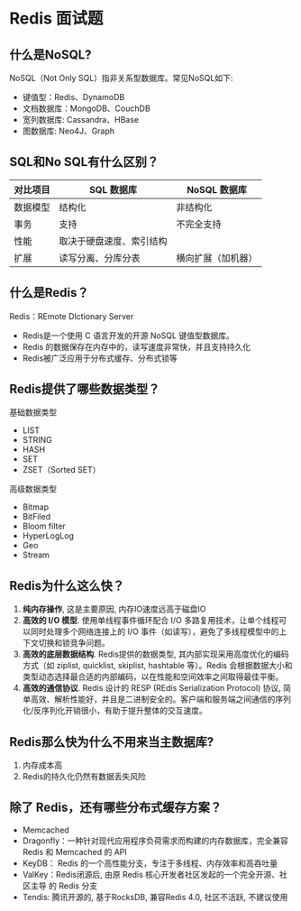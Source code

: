 # Redis 面试题

## 什么是NoSQL?

NoSQL（Not Only SQL）指非关系型数据库。常见NoSQL如下:

* 键值型：Redis、DynamoDB
* 文档数据库：MongoDB、CouchDB
* 宽列数据库: Cassandra、HBase
* 图数据库: Neo4J、Graph

## SQL和No SQL有什么区别？

| 对比项目 | SQL 数据库               | NoSQL 数据库       |
| -------- | ------------------------ | ------------------ |
| 数据模型 | 结构化                   | 非结构化           |
| 事务     | 支持                     | 不完全支持         |
| 性能     | 取决于硬盘速度、索引结构 |                    |
| 扩展     | 读写分离、分库分表       | 横向扩展（加机器） |  

## 什么是Redis？

Redis：REmote DIctionary Server

* Redis是一个使用 C 语言开发的开源 NoSQL 键值型数据库。
* Redis 的数据保存在内存中的，读写速度非常快，并且支持持久化
* Redis被广泛应用于分布式缓存、分布式锁等

## Redis提供了哪些数据类型？

基础数据类型

* LIST
* STRING
* HASH
* SET
* ZSET（Sorted SET）

高级数据类型

* Bitmap
* BitFiled
* Bloom filter
* HyperLogLog
* Geo
* Stream

## Redis为什么这么快？

1. **纯内存操作**,  这是主要原因, 内存IO速度远高于磁盘IO
2. **高效的 I/O 模型**. 使用单线程事件循环配合 I/O 多路复用技术，让单个线程可以同时处理多个网络连接上的 I/O 事件（如读写），避免了多线程模型中的上下文切换和锁竞争问题。
3. **高效的底层数据结构**. Redis提供的数据类型, 其内部实现采用高度优化的编码方式（如 ziplist, quicklist, skiplist, hashtable 等）。Redis 会根据数据大小和类型动态选择最合适的内部编码，以在性能和空间效率之间取得最佳平衡。
4. **高效的通信协议**. Redis 设计的 RESP (REdis Serialization Protocol) 协议, 简单高效、解析性能好，并且是二进制安全的。客户端和服务端之间通信的序列化/反序列化开销很小，有助于提升整体的交互速度。

## Redis那么快为什么不用来当主数据库?

1. 内存成本高
2. Redis的持久化仍然有数据丢失风险

## 除了 Redis，还有哪些分布式缓存方案？

* Memcached
* Dragonfly：一种针对现代应用程序负荷需求而构建的内存数据库，完全兼容 Redis 和 Memcached 的 API
* KeyDB： Redis 的一个高性能分支，专注于多线程、内存效率和高吞吐量
* ValKey：Redis闭源后, 由原 Redis 核心开发者社区发起的一个完全开源、社区主导 的 Redis 分支
* Tendis:  腾讯开源的, 基于RocksDB, 兼容Redis 4.0, 社区不活跃, 不建议使用
